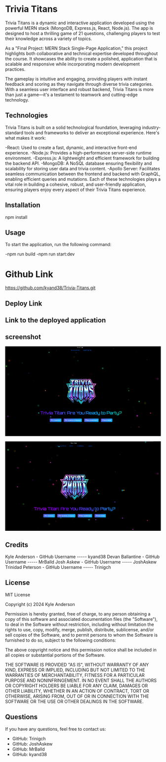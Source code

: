
# Trivia Titans

Trivia Titans is a dynamic and interactive application developed using the powerful MERN stack (MongoDB, Express.js, React, Node.js). The app is designed to host a thrilling game of 21 questions, challenging players to test their knowledge across a variety of topics.

As a "Final Project: MERN Stack Single-Page Application," this project highlights both collaborative and technical expertise developed throughout the course. It showcases the ability to create a polished, application that is scalable and responsive while incorporating modern development practices.

The gameplay is intuitive and engaging, providing players with instant feedback and scoring as they navigate through diverse trivia categories. With a seamless user interface and robust backend, Trivia Titans is more than just a game—it's a testament to teamwork and cutting-edge technology.

## Technologies

Trivia Titans is built on a solid technological foundation, leveraging industry-standard tools and frameworks to deliver an exceptional experience. Here's what makes it work:

-React: Used to create a fast, dynamic, and interactive front-end experience.
-Node.js: Provides a high-performance server-side runtime environment.
-Express.js: A lightweight and efficient framework for building the backend API.
-MongoDB: A NoSQL database ensuring flexibility and scalability for storing user data and trivia content.
-Apollo Server: Facilitates seamless communication between the frontend and backend with GraphQL, enabling efficient queries and mutations.
Each of these technologies plays a vital role in building a cohesive, robust, and user-friendly application, ensuring players enjoy every aspect of their Trivia Titans experience.

## Installation

npm install 

## Usage

To start the application, run the following command:

-npm run build
-npm run start:dev

# Github Link

https://github.com/kyand38/Trivia-Titans.git

##  Deploy Link

## Link to the deployed application




##  screenshot

<p align="center">
  <img src="./assets/Start.png" alt="login" width="600"/>
</p>

<p align="center">
  <img src="./assets/Logged.png" alt="Book Save" width="600"/>
</p>


## Credits
Kyle Anderson - GitHub Username ----- kyand38 
Devan Ballantine - GitHub Username ----- MrBalld
Josh Askew - GitHub Username ----- JoshAskew
Trinidad Peterson - GitHub Username ----- Trinigch


## License
MIT License

Copyright (c) 2024 Kyle Anderson

Permission is hereby granted, free of charge, to any person obtaining a copy
of this software and associated documentation files (the "Software"), to deal
in the Software without restriction, including without limitation the rights
to use, copy, modify, merge, publish, distribute, sublicense, and/or sell
copies of the Software, and to permit persons to whom the Software is
furnished to do so, subject to the following conditions:

The above copyright notice and this permission notice shall be included in all
copies or substantial portions of the Software.

THE SOFTWARE IS PROVIDED "AS IS", WITHOUT WARRANTY OF ANY KIND, EXPRESS OR
IMPLIED, INCLUDING BUT NOT LIMITED TO THE WARRANTIES OF MERCHANTABILITY,
FITNESS FOR A PARTICULAR PURPOSE AND NONINFRINGEMENT. IN NO EVENT SHALL THE
AUTHORS OR COPYRIGHT HOLDERS BE LIABLE FOR ANY CLAIM, DAMAGES OR OTHER
LIABILITY, WHETHER IN AN ACTION OF CONTRACT, TORT OR OTHERWISE, ARISING FROM,
OUT OF OR IN CONNECTION WITH THE SOFTWARE OR THE USE OR OTHER DEALINGS IN THE
SOFTWARE.

## Questions
 If you have any questions, feel free to contact us:

- GitHub: Trinigch
- GitHub: JoshAskew
- GitHub: MrBalld
- GitHub: kyand38


